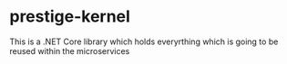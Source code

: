 # prestige-kernel
This is a .NET Core library which holds everyrthing which is going to be reused within the microservices
